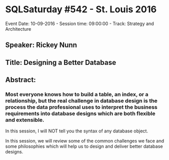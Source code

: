 # SQLSaturday #542 - St. Louis 2016
Event Date: 10-09-2016 - Session time: 09:00:00 - Track: Strategy and Architecture
## Speaker: Rickey Nunn
## Title: Designing a Better Database
## Abstract:
### Most everyone knows how to build a table, an index, or a relationship, but the real challenge in database design is the process the data professional uses to interpret the business requirements into database designs which are both flexible and extensible.

In this session, I will NOT tell you the syntax of any database object.

In this session, we will review some of the common challenges we face and some philosophies which will help us to design and deliver better database designs.


